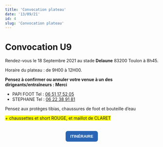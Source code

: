 ```yaml
---
title: 'Convocation plateau'
date: '13/09/21'
id: 4
slug: 'Convocation plateau'
---
```

# Convocation U9
Rendez-vous le 18 Septembre 2021 au stade <b>Delaune</b> 83200 Toulon à 8h45.

Horaire du plateau : de 9H00 à 12H00.

<b>Pensez à confirmer ou annuler votre venue à un des dirigeants/entraîneurs : Merci</b>
 - PAPI FOOT	Tel :	<a href="tel:0651175205">06 51 17 52 05</a>
 - STEPHANE	Tel :	<a href="tel:0622389181">06 22 38 91 81</a>

Pensez aux protèges tibias, chaussures de foot et bouteille d’eau 

  <span class="fond">+ chaussettes et short ROUGE,  et maillot de CLARET  </span>

<div class="gpsBtn">
<button class="btnItineraire"><a href="https://www.google.com/maps/dir//43.12763,5.91332" target='_blank'>Itinéraire</a></button>
<!-- <a href=" http://maps.google.com/maps?z=12&t=m&q=43.12763,5.91332">test</a> -->
</div>

<style>
  .fond { background-color: yellow; font-size: 14px;}
  .gpsBtn { padding-top:20px;text-align: center;}
  button a { text-decoration: none; color: #fff; text-transform: uppercase; font-weight: bold}
  .btnItineraire { border:none; padding: 10px 15px; border-radius:7px; background-color: #2965B4;}
</style>